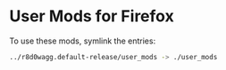 # User Mods for Firefox

To use these mods, symlink the entries:

```bash
../r8d0wagg.default-release/user_mods -> ./user_mods
```
